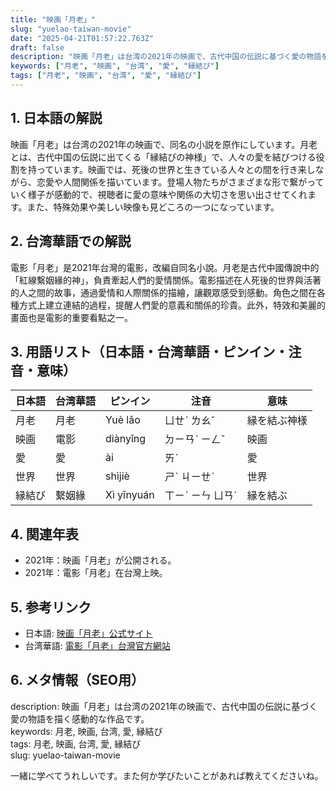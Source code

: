 ```yaml
---
title: "映画「月老」"
slug: "yuelao-taiwan-movie"
date: "2025-04-21T01:57:22.763Z"
draft: false
description: "映画「月老」は台湾の2021年の映画で、古代中国の伝説に基づく愛の物語を描く感動的な作品です。"
keywords: ["月老", "映画", "台湾", "愛", "縁結び"]
tags: ["月老", "映画", "台湾", "愛", "縁結び"]
---
```


## 1. 日本語の解説  
映画「月老」は台湾の2021年の映画で、同名の小説を原作にしています。月老とは、古代中国の伝説に出てくる「縁結びの神様」で、人々の愛を結びつける役割を持っています。映画では、死後の世界と生きている人々との間を行き来しながら、恋愛や人間関係を描いています。登場人物たちがさまざまな形で繋がっていく様子が感動的で、視聴者に愛の意味や関係の大切さを思い出させてくれます。また、特殊効果や美しい映像も見どころの一つになっています。

## 2. 台湾華語での解説  
電影「月老」是2021年台灣的電影，改編自同名小說。月老是古代中國傳說中的「紅線繫姻緣的神」，負責牽起人們的愛情關係。電影描述在人死後的世界與活著的人之間的故事，通過愛情和人際關係的描繪，讓觀眾感受到感動。角色之間在各種方式上建立連結的過程，提醒人們愛的意義和關係的珍貴。此外，特效和美麗的畫面也是電影的重要看點之一。

## 3. 用語リスト（日本語・台湾華語・ピンイン・注音・意味）  
| 日本語   | 台湾華語   | ピンイン | 注音    | 意味                  |  
|---------|-----------|---------|--------|---------------------|  
| 月老     | 月老     | Yuè lǎo | ㄩㄝˋ ㄌㄠˇ | 縁を結ぶ神様          |  
| 映画     | 電影     | diànyǐng | ㄉㄧㄢˋ ㄧㄥˇ | 映画                  |  
| 愛       | 愛       | ài      | ㄞˋ    | 愛                  |  
| 世界     | 世界     | shìjiè  | ㄕˋ ㄐㄧㄝˋ | 世界                  |  
| 縁結び | 繫姻緣   | Xì yīnyuán | ㄒㄧˋ ㄧㄣ ㄩㄢˊ | 縁を結ぶ               |  

## 4. 関連年表  
- 2021年：映画「月老」が公開される。  
- 2021年：電影「月老」在台灣上映。  

## 5. 参考リンク  
- 日本語: [映画「月老」公式サイト](https://example-jp.com/yuelao)  
- 台湾華語: [電影「月老」台灣官方網站](https://example-tw.com/yuelao)  

## 6. メタ情報（SEO用）  
description: 映画「月老」は台湾の2021年の映画で、古代中国の伝説に基づく愛の物語を描く感動的な作品です。  
keywords: 月老, 映画, 台湾, 愛, 縁結び  
tags: 月老, 映画, 台湾, 愛, 縁結び  
slug: yuelao-taiwan-movie  

一緒に学べてうれしいです。また何か学びたいことがあれば教えてくださいね。